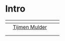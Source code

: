 # Intro

<table><thead><tr><th></th><th data-type="users" data-multiple></th><th data-type="select" data-multiple></th><th></th></tr></thead><tbody><tr><td></td><td><a href="https://app.gitbook.com/u/jLK3gvzBzscqjUqc9SqAjF8kTCt2">Tijmen Mulder</a></td><td></td><td></td></tr><tr><td></td><td></td><td></td><td></td></tr><tr><td></td><td></td><td></td><td></td></tr></tbody></table>


